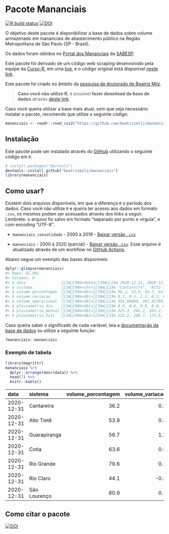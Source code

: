 
<!-- README.md is generated from README.Rmd. Please edit that file -->

# Pacote Mananciais

<!-- badges: start -->

[![R build
status](https://github.com/beatrizmilz/mananciais/workflows/R-CMD-check/badge.svg)](https://github.com/beatrizmilz/mananciais/actions)
[![DOI](https://zenodo.org/badge/DOI/10.5281/zenodo.4319745.svg)](https://doi.org/10.5281/zenodo.4319745)
<!-- badges: end -->

O objetivo deste pacote é disponibilizar a base de dados sobre volume
armazenado em mananciais de abastecimento público na Região
Metropolitana de São Paulo (SP - Brasil).

Os dados foram obtidos no [Portal dos
Mananciais](http://mananciais.sabesp.com.br/Situacao) da
[SABESP](http://site.sabesp.com.br/site/Default.aspx).

Este pacote foi derivado de um código web scraping desenvolvido pela
equipe da [Curso-R](https://www.curso-r.com/), em uma
[live](https://youtu.be/jvZIxrMmOcQ), e o código original está
disponível [neste
link](https://github.com/curso-r/lives/blob/master/drafts/20200730_scraper_sabesp.R).

Este pacote foi criado no âmbito da [pesquisa de doutorado de Beatriz
Milz](https://beatrizmilz.github.io/tese/).

> **Caso você não utilize R**, é possível **fazer download da base de
> dados** através [deste
> link](https://github.com/beatrizmilz/mananciais/raw/master/inst/extdata/mananciais.csv).

Caso você queira utilizar a base mais atual, sem que seja necessário
instalar o pacote, recomendo que utilize o seguinte código:

``` r
mananciais <- readr::read_csv2("https://github.com/beatrizmilz/mananciais/raw/master/inst/extdata/mananciais.csv")
```

## Instalação

Este pacote pode ser instalado através do [GitHub](https://github.com/)
utilizando o seguinte código em `R`:

``` r
# install.packages("devtools")
devtools::install_github("beatrizmilz/mananciais")
library(mananciais)
```

## Como usar?

Existem dois arquivos disponíveis, em que a diferença é o período dos
dados. Caso você não utilize `R` e queira ter acesso aos dados em
formato `.csv`, os mesmos podem ser acessados através dos links a
seguir. Lembrete: o arquivo foi salvo em formato “separado por ponto e
vírgula”, e com encoding “UTF-8”.

  - `mananciais_consolidado` - 2000 à 2019 - [Baixar versão
    `.csv`](https://github.com/beatrizmilz/mananciais/raw/master/inst/extdata/mananciais_consolidado.csv)

  - `mananciais` - 2000 à 2020 (parcial) - [Baixar versão
    `.csv`](https://github.com/beatrizmilz/mananciais/raw/master/inst/extdata/mananciais.csv).
    Esse arquivo é atualizado através de um workflow no [GitHub
    Actions](https://github.com/beatrizmilz/mananciais/actions).

Abaixo segue um exemplo das bases disponíveis:

``` r
dplyr::glimpse(mananciais)
#> Rows: 47,091
#> Columns: 8
#> $ data                [3m[90m<date>[39m[23m 2020-12-31, 2020-12-31, 2020-12-31, 2020-12-31, …
#> $ sistema             [3m[90m<chr>[39m[23m "Cantareira", "Alto Tietê", "Guarapiranga", "Coti…
#> $ volume_porcentagem  [3m[90m<dbl>[39m[23m 36.2, 53.9, 56.7, 63.6, 79.6, 44.1, 60.9, 36.0, 5…
#> $ volume_variacao     [3m[90m<dbl>[39m[23m 0.2, 0.3, 1.2, 0.5, 0.1, -0.3, 0.1, 0.4, 0.5, 1.8…
#> $ volume_operacional  [3m[90m<dbl>[39m[23m 355.08684, 301.81769, 97.07097, 10.48768, 89.3467…
#> $ pluviometria_dia    [3m[90m<dbl>[39m[23m 0.0, 0.0, 0.0, 0.0, 0.0, 0.0, 0.8, 20.7, 28.8, 72…
#> $ pluviometria_mensal [3m[90m<dbl>[39m[23m 225.3, 201.2, 203.2, 204.6, 138.8, 239.8, 173.8, …
#> $ pluviometria_hist   [3m[90m<dbl>[39m[23m 215.2, 188.7, 173.5, 167.7, 188.4, 256.8, 211.3, …
```

Caso queira saber o significado de cada variável, leia a [documentação
da base de
dados](https://beatrizmilz.github.io/mananciais/reference/mananciais.html)
ou utilize a seguinte função:

``` r
?mananciais::mananciais
```

### Exemplo de tabela

``` r
library(magrittr)
mananciais %>% 
  dplyr::arrange(desc(data)) %>% 
  head(7) %>%
  knitr::kable()
```

| data       | sistema      | volume\_porcentagem | volume\_variacao | volume\_operacional | pluviometria\_dia | pluviometria\_mensal | pluviometria\_hist |
| :--------- | :----------- | ------------------: | ---------------: | ------------------: | ----------------: | -------------------: | -----------------: |
| 2020-12-31 | Cantareira   |                36.2 |              0.2 |           355.08684 |               0.0 |                225.3 |              215.2 |
| 2020-12-31 | Alto Tietê   |                53.9 |              0.3 |           301.81769 |               0.0 |                201.2 |              188.7 |
| 2020-12-31 | Guarapiranga |                56.7 |              1.2 |            97.07097 |               0.0 |                203.2 |              173.5 |
| 2020-12-31 | Cotia        |                63.6 |              0.5 |            10.48768 |               0.0 |                204.6 |              167.7 |
| 2020-12-31 | Rio Grande   |                79.6 |              0.1 |            89.34678 |               0.0 |                138.8 |              188.4 |
| 2020-12-31 | Rio Claro    |                44.1 |            \-0.3 |             6.02579 |               0.0 |                239.8 |              256.8 |
| 2020-12-31 | São Lourenço |                60.9 |              0.1 |            54.09287 |               0.8 |                173.8 |              211.3 |

## Como citar o pacote

[![DOI](https://zenodo.org/badge/DOI/10.5281/zenodo.4319745.svg)](https://doi.org/10.5281/zenodo.4319745)
